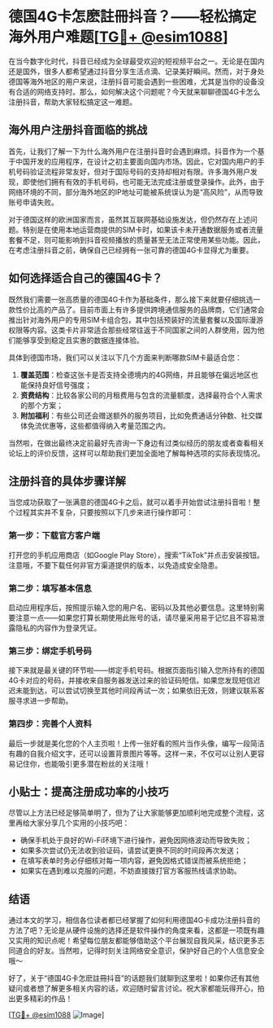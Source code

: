 # 德国4G卡怎麽註冊抖音？——轻松搞定海外用户难题[[TG💪+ @esim1088](https://t.me/s/esim1088)]

在当今数字化时代，抖音已经成为全球最受欢迎的短视频平台之一。无论是在国内还是国外，很多人都希望通过抖音分享生活点滴、记录美好瞬间。然而，对于身处德国等海外地区的用户来说，注册抖音可能会遇到一些困难，尤其是当你的设备没有合适的网络支持时。那么，如何解决这个问题呢？今天就来聊聊德国4G卡怎么注册抖音，帮助大家轻松搞定这一难题。

## 海外用户注册抖音面临的挑战

首先，让我们了解一下为什么海外用户在注册抖音时会遇到麻烦。抖音作为一个基于中国开发的应用程序，在设计之初主要面向国内市场。因此，它对国内用户的手机号码验证流程非常友好，但对于国际号码的支持却相对有限。许多海外用户发现，即使他们拥有有效的手机号码，也可能无法完成注册或登录操作。此外，由于网络环境的不同，部分海外地区的IP地址可能被系统误认为是“高风险”，从而导致账号申请失败。

对于德国这样的欧洲国家而言，虽然其互联网基础设施发达，但仍然存在上述问题。特别是在使用本地运营商提供的SIM卡时，如果该卡未开通数据服务或者流量套餐不足，则可能影响到抖音视频播放的质量甚至无法正常使用某些功能。因此，在考虑注册抖音之前，确保自己已经拥有一张可靠的德国4G卡显得尤为重要。

## 如何选择适合自己的德国4G卡？

既然我们需要一张高质量的德国4G卡作为基础条件，那么接下来就要仔细挑选一款性价比高的产品了。目前市面上有许多提供跨境通信服务的品牌商，它们通常会推出针对海外用户的专用SIM卡组合包，其中包括预装好的流量套餐以及国际漫游权限等内容。这类卡片非常适合那些经常往返于不同国家之间的人群使用，因为他们能够享受到稳定且实惠的数据连接体验。

具体到德国市场，我们可以关注以下几个方面来判断哪款SIM卡最适合您：

1. **覆盖范围**：检查这张卡是否支持全德境内的4G网络，并且能够在偏远地区也能保持良好信号强度；
2. **资费结构**：比较各家公司的月租费用与包含的流量额度，选择最符合个人需求的那个方案；
3. **附加福利**：有些公司还会赠送额外的服务项目，比如免费通话分钟数、社交媒体免流优惠等，这些都值得纳入考量范围之内。

当然啦，在做出最终决定前最好先咨询一下身边有过类似经历的朋友或者查看相关论坛上的评价反馈，这样可以帮助我们更加全面地了解每种选项的实际表现情况。

## 注册抖音的具体步骤详解

当您成功获取了一张满意的德国4G卡之后，就可以着手开始尝试注册抖音啦！整个过程其实并不复杂，只要按照以下几步来进行操作即可：

### 第一步：下载官方客户端
打开您的手机应用商店（如Google Play Store），搜索“TikTok”并点击安装按钮。注意哦，不要下载任何非官方渠道提供的版本，以免造成安全隐患。

### 第二步：填写基本信息
启动应用程序后，按照提示输入您的用户名、密码以及其他必要信息。这里特别需要注意一点——如果您打算长期使用此账号的话，请尽量采用易于记忆且不容易泄露隐私的内容作为登录凭证。

### 第三步：绑定手机号码
接下来就是最关键的环节啦——绑定手机号码。根据页面指引输入您所持有的德国4G卡对应的号码，并接收来自服务器发送过来的验证码短信。如果您发现短信迟迟未能到达，可以尝试切换至其他时间段再试一次；如果依旧无效，则建议联系客服寻求进一步帮助。

### 第四步：完善个人资料
最后一步就是美化您的个人主页啦！上传一张好看的照片当作头像，编写一段简洁有趣的自我介绍文字，还可以设置背景图片等等。这样一来，不仅可以让别人更容易记住你，也能吸引更多潜在粉丝的关注哦！

## 小贴士：提高注册成功率的小技巧

尽管以上方法已经足够简单明了，但为了让大家能够更加顺利地完成整个流程，这里再给大家分享几个实用的小技巧吧：

- 确保手机处于良好的Wi-Fi环境下进行操作，避免因网络波动而导致失败；
- 如果多次尝试仍无法收到验证码，请尝试更换不同的时间段再次发送；
- 在填写表单时务必仔细核对每一项内容，避免因格式错误而被系统拒绝；
- 如果实在遇到难以克服的问题，不妨直接拨打官方客服热线请求协助。

## 结语

通过本文的学习，相信各位读者都已经掌握了如何利用德国4G卡成功注册抖音的方法了吧？无论是从硬件设施的选择还是软件操作的角度来看，这都是一项既有趣又实用的知识点呢！希望每位朋友都能够借助这个平台展现自我风采，结识更多志同道合的好友。当然啦，记得时刻关注网络安全意识，保护好自己的个人信息安全哦～

好了，关于“德国4G卡怎麽註冊抖音”的话题我们就聊到这里啦！如果你还有其他疑问或者想了解更多相关内容的话，欢迎随时留言讨论。祝大家都能玩得开心，拍出更多精彩的作品！

[[TG💪+ @esim1088](https://t.me/s/esim1088) ![Image](https://i.postimg.cc/4NQfJmqS/Snipaste-2025-05-13-00-14-12.png)]